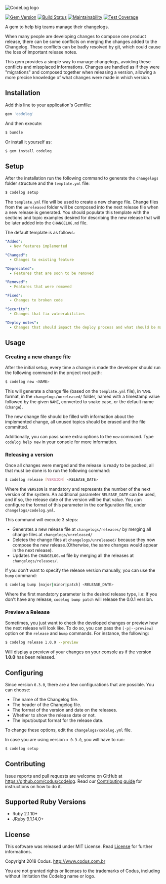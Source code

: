 ![CodeLog logo](https://raw.githubusercontent.com/codus/codelog/master/codelog.png)

[![Gem Version](https://badge.fury.io/rb/codelog.svg)](https://badge.fury.io/rb/codelog)
[![Build Status](https://travis-ci.org/codus/codelog.svg?branch=master)](https://travis-ci.org/codus/codelog)
[![Maintainability](https://api.codeclimate.com/v1/badges/6f5885536c6b5c82f304/maintainability)](https://codeclimate.com/github/codus/codelog/maintainability)
[![Test Coverage](https://api.codeclimate.com/v1/badges/6f5885536c6b5c82f304/test_coverage)](https://codeclimate.com/github/codus/codelog/test_coverage)

A gem to help big teams manage their changelogs.

When many people are developing changes to compose one product release, there can be some conflicts on merging the changes added to the Changelog. These conflicts can be badly resolved by git, which could cause the loss of important release notes.

This gem provides a simple way to manage changelogs, avoiding these conflicts and missplaced informations. Changes are handled as if they were "migrations" and composed together when releasing a version, allowing a more precise knowledge of what changes were made in which version.

## Installation

Add this line to your application's Gemfile:

```ruby
gem 'codelog'
```

And then execute:

``` bash
$ bundle
```

Or install it yourself as:

``` bash
$ gem install codelog
```

## Setup

After the installation run the following command to generate the `changelogs` folder structure and the `template.yml` file:

``` bash
$ codelog setup
```

The `template.yml` file will be used to create a new change file. Change files from the `unreleased` folder will be composed into the next release file when a new release is generated.
You should populate this template with the sections and topic examples desired for describing the new release that will be later added into the `CHANGELOG.md` file.

The default template is as follows:

```yaml
"Added":
  - New features implemented

"Changed":
  - Changes to existing feature

"Deprecated":
  - Features that are soon to be removed

"Removed":
  - Features that were removed

"Fixed":
  - Changes to broken code

"Security":
  - Changes that fix vulnerabilities

"Deploy notes":
  - Changes that should impact the deploy process and what should be made before it
```

## Usage

### Creating a new change file

After the initial setup, every time a change is made the developer should run the following command in the project root path:

``` bash
$ codelog new <NAME>
```

This will generate a change file (based on the `template.yml` file), in `YAML` format, in the `changelogs/unreleased/` folder, named with a timestamp value followed by the given `NAME`, converted to snake case, or the default name (`change`).

The new change file should be filled with information about the implemented change, all unused topics should be erased and the file committed.

Additionally, you can pass some extra options to the `new` command. Type `codelog help new` in your console for more information.

### Releasing a version

Once all changes were merged and the release is ready to be packed, all that must be done is to run the following command:

```bash
$ codelog release [VERSION] <RELEASE_DATE>
```

Where the `VERSION` is mandatory and represents the number of the next version of the system. An additional parameter `RELEASE_DATE` can be used, and if so, the release date of the version will be that value. You can configure the format of this parameter in the configuration file, under `changelogs/codelog.yml`.

This command will execute 3 steps:

- Generates a new release file at `changelogs/releases/` by merging all change files at `changelogs/unreleased/`
- Deletes the change files at `changelogs/unreleased/` because they now compose the new release.(Otherwise, the same changes would appear in the next release).
- Updates the `CHANGELOG.md` file by merging all the releases at `changelogs/releases/`.

If you don't want to specify the release version manually, you can use the `bump` command:

```bash
$ codelog bump [major|minor|patch] <RELEASE_DATE>
```

Where the first mandatory parameter is the desired release type, i.e: If you don't have any release, `codelog bump patch` will release the 0.0.1 version.

### Preview a Release

Sometimes, you just want to check the developed changes or preview how the next release will look like. To do so, you can pass the `[-p|--preview]` option on the `release` and `bump` commands. For instance, the following:

``` bash
$ codelog release 1.0.0 --preview
```

Will display a preview of your changes on your console as if the version **1.0.0** has been released.

## Configuring

Since version `0.3.0`, there are a few configurations that are possible. You can choose:
- The name of the Changelog file.
- The header of the Changelog file.
- The format of the version and date on the releases.
- Whether to show the release date or not.
- The input/output format for the release date.

To change these options, edit the `changelogs/codelog.yml` file.

In case you are using version `< 0.3.0`, you will have to run:

```bash
$ codelog setup
```

## Contributing

Issue reports and pull requests are welcome on GitHub at https://github.com/codus/codelog. Read our [Contributing guide] for instructions on how to do it.

## Supported Ruby Versions

- Ruby 2.1.10+
- JRuby 9.1.14.0+

## License

This software was released under MIT License. Read [License] for further informations.

Copyright 2018 Codus. http://www.codus.com.br

You are not granted rights or licenses to the trademarks of Codus, including without limitation the Codelog name or logo.

[Contributing guide]: https://github.com/codus/codelog/blob/master/CONTRIBUTING.md
[License]: https://github.com/codus/codelog/blob/master/LICENSE
